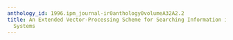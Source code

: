 ```yaml
---
anthology_id: 1996.ipm_journal-ir0anthology0volumeA32A2.2
title: An Extended Vector-Processing Scheme for Searching Information in Hypertext
  Systems
---
```

